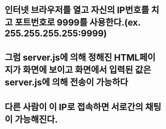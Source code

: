 # 인터넷 브라우저를 열고 자신의 IP번호를 치고 포트번호로 9999를 사용한다.(ex. 255.255.255.255:9999)
# 그럼 server.js에 의해 정해진 HTML페이지가 화면에 보이고 화면에서 입력된 값은 server.js에 의해 전송이 가능하다
# 다른 사람이 이 IP로 접속하면 서로간의 채팅이 가능해진다.





